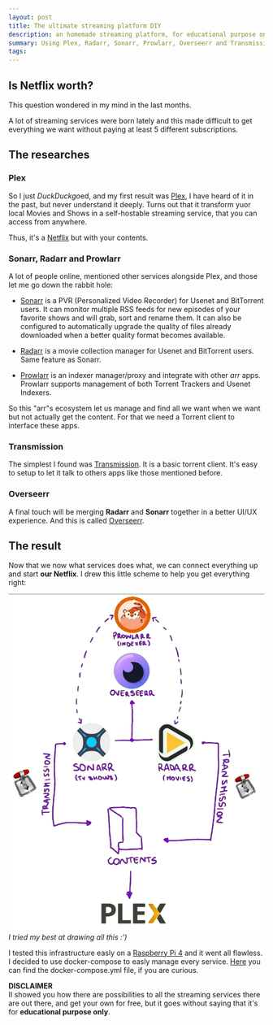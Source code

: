```yaml
---
layout: post
title: The ultimate streaming platform DIY
description: an homemade streaming platform, for educational purpose only
summary: Using Plex, Radarr, Sonarr, Prowlarr, Overseerr and Transmission we can build our all-in-one straming services for free.
tags: 
---
```

## Is Netflix worth?
This question wondered in my mind in the last months.

A lot of streaming services were born lately and this made difficult to get everything 
we want without paying at least 5 different subscriptions. 

## The researches 

### Plex
So I just *DuckDuckgo*ed, and my first result was [Plex](https://www.plex.tv/), I have
heard of it in the past, but never understand it deeply.
Turns out that it transform yuor local Movies and Shows in a self-hostable streaming service,
that you can access from anywhere. 

Thus, it's a [Netflix](https://www.netflix.com/) but with your contents.

### Sonarr, Radarr and Prowlarr

A lot of people online, mentioned other services alongside Plex, and those let me go
down the rabbit hole:

- [Sonarr](https://sonarr.tv) is a PVR (Personalized Video Recorder) for Usenet and BitTorrent users. It can monitor multiple RSS feeds for new episodes of your favorite shows and will grab, sort and rename them. It can also be configured to automatically upgrade the quality of files already downloaded when a better quality format becomes available. 

- [Radarr](https://radarr.video/) is a movie collection manager for Usenet and BitTorrent users. Same feature as Sonarr. 

- [Prowlarr](https://prowlarr.com/) is an indexer manager/proxy and integrate with other *arr* apps. Prowlarr supports management of both Torrent Trackers and Usenet Indexers. 

So this "arr"s ecosystem let us manage and find all we want when we want but not actually get 
the content. For that we need a Torrent client to interface these apps.

### Transmission

The simplest I found was [Transmission](https://transmissionbt.com/). It is a basic torrent client.
It's easy to setup to let it talk to others apps like those mentioned before.

### Overseerr

A final touch will be merging **Radarr** and **Sonarr** together in a better UI/UX experience.
And this is called [Overseerr](https://overseerr.dev).

## The result

Now that we now what services does what, we can connect everything up and start **our Netflix**.
I drew this little scheme to help you get everything right:

![schema1](./assets/img/stack.png)
*I tried my best at drawing all this :')*

I tested this infrastructure easly on a [Raspberry Pi 4](https://www.raspberrypi.org/) and it went
all flawless.
I decided to use docker-compose to easly manage every service. [Here](https://gist.github.com/P0WEX/c4db33f3f7fbf710fa256075e410eedf) you can find the docker-compose.yml file, if you are curious.

**DISCLAIMER**\
II showed you how there are possibilities to all the streaming services there are out there, and get your own for free, 
but it goes without saying that it's for **educational purpose only**.
 




